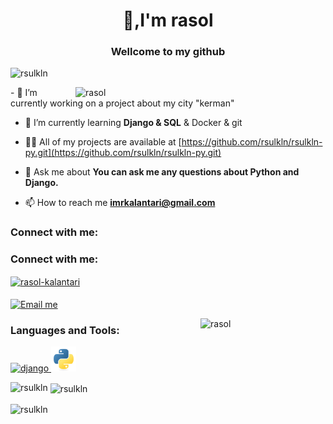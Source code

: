 <h1 align="center">👋,I'm rasol</h1>
<h3 align="center">Wellcome to my github</h3>

<p align="left"> <img src="https://komarev.com/ghpvc/?username=rsulkln&label=Profile%20views&color=0e75b6&style=flat" alt="rsulkln" /> </p>


<img align = "right" alt = "rasol" width = "400" src="https://mir-s3-cdn-cf.behance.net/project_modules/hd/06f21a161921919.63cd7887d0a70.gif" >
- 🔭 I’m currently working on a project about my city "kerman"

- 🌱 I’m currently learning **Django & SQL** & Docker & git

- 👨‍💻 All of my projects are available at [https://github.com/rsulkln/rsulkln-py.git](https://github.com/rsulkln/rsulkln-py.git)

- 💬 Ask me about **You can ask me any questions about Python and Django.**

- 📫 How to reach me **imrkalantari@gmail.com**

<h3 align="left">Connect with me:</h3>
<p align="left">

  <h3 align="left">Connect with me:</h3>
<p align="left">
  <!-- LinkedIn -->
  <a href="https://www.linkedin.com/in/rasol-kalantari?utm_source=share&utm_campaign=share_via&utm_content=profile&utm_medium=ios_app" target="_blank">
    <img align="center" src="https://raw.githubusercontent.com/rahuldkjain/github-profile-readme-generator/master/src/images/icons/Social/linked-in-alt.svg" 
         alt="rasol-kalantari" height="30" width="40" />
  </a>

</br>
</br>
  <!-- Gmail -->
<a href="https://mail.google.com/mail/?view=cm&to=imrkalantari@gmail.com" target="_blank">
  <img align="center" src="https://upload.wikimedia.org/wikipedia/commons/4/4e/Gmail_Icon.png" 
       alt="Email me" height="30" width="40" />
</a>
</p>


</p>
<img align = "right" alt = "rasol" width = "200" src="https://gifdb.com/images/high/coding-animated-laptop-flow-stream-ja04010rm5o68zfk.gif">

<h3 align="left">Languages and Tools:</h3>
<p align="left"> <a href="https://www.djangoproject.com/" target="_blank" rel="noreferrer"> <img src="https://cdn.worldvectorlogo.com/logos/django.svg" alt="django" width="40" height="40"/> </a> <a href="https://www.python.org" target="_blank" rel="noreferrer"> <img src="https://raw.githubusercontent.com/devicons/devicon/master/icons/python/python-original.svg" alt="python" width="40" height="40"/> </a> </p>

<p><img align="left" src="https://github-readme-stats.vercel.app/api/top-langs?username=rsulkln&show_icons=true&locale=en&layout=compact" alt="rsulkln" /></p>

<p>&nbsp;<img align="center" src="https://github-readme-stats.vercel.app/api?username=rsulkln&show_icons=true&locale=en" alt="rsulkln" /></p>

<p><img align="center" src="https://github-readme-streak-stats.herokuapp.com/?user=rsulkln&" alt="rsulkln" /></p>
